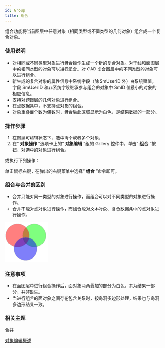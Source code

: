 ```yaml
---
id: Group
title: 组合  
---  
```

组合功能将当前图层中任意对象（相同类型或不同类型的几何对象）组合成一个复合对象。

### 使用说明

  * 对相同或不同类型对象进行组合操作生成一个新的复合对象。对于线和面图层中的相同类型的对象可以进行组合。对 CAD 复合图层中的不同类型的对象可以进行组合。
  * 新生成的复合对象的属性信息中系统字段（除 SmUserID 外）由系统赋值，字段 SmUserID 和非系统字段继承参与组合的对象中 SmID 值最小的对象的相应信息。
  * 支持对跨图层的几何对象进行组合。
  * 在点数据集中，不支持点对象的组合。
  * 对象重叠面个数为偶数时，组合后此区域显示为白色，是结果数据的一部分。

### 操作步骤

  1. 在图层可编辑状态下，选中两个或者多个对象。
  2. 在“ **对象操作** ”选项卡上的“ **对象编辑** ”组的 Gallery 控件中，单击“ **组合** ”按钮，对选中的对象进行组合。 

或执行下列操作：

单击鼠标右键，在弹出的右键菜单中选择“ **组合** ”命令即可。

### 组合与合并的区别

  * 合并只能对同一类型的对象进行操作，而组合可以对不同类型的对象进行操作。
  * 合并不能对点对象进行操作，而组合能对文本对象、复合数据集中的点对象进行操作。  

![](img/pic1.png) 

### 注意事项

  * 在面图层中进行组合操作后，面对象两两叠加的部分为白色，其为结果一部分，并非缺失。
  * 当进行组合的面对象之间存在包含关系时，按岛洞多边形处理，结果也与岛洞多边形结果一致。

###  相关主题

 [合并](Merge)

 [对象编辑概述](AboutEdittingGeometry)


